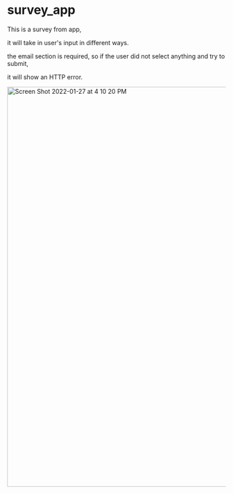 # survey_app

This is a survey from app,

it will take in user's input in different ways.

the email section is required, so if the user did not select anything and try to submit,

it will show an HTTP error.

<img width="921" alt="Screen Shot 2022-01-27 at 4 10 20 PM" src="https://user-images.githubusercontent.com/78435515/151444230-104438bc-2a32-454c-9033-f72c6ce0110e.png">
